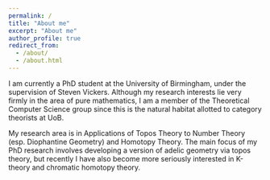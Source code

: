 ```yaml
---
permalink: /
title: "About me"
excerpt: "About me"
author_profile: true
redirect_from: 
  - /about/
  - /about.html
---
```

I am currently a PhD student at the University of Birmingham, under the supervision of Steven Vickers. Although my research interests lie very firmly in the area of pure mathematics, I am a member of the Theoretical Computer Science group since this is the natural habitat allotted to category theorists at UoB.

My research area is in Applications of Topos Theory to Number Theory (esp. Diophantine Geometry) and Homotopy Theory. The main focus of my PhD research involves developing a version of adelic geometry via topos theory, but recently I have also become more seriously interested in K-theory and chromatic homotopy theory.  

